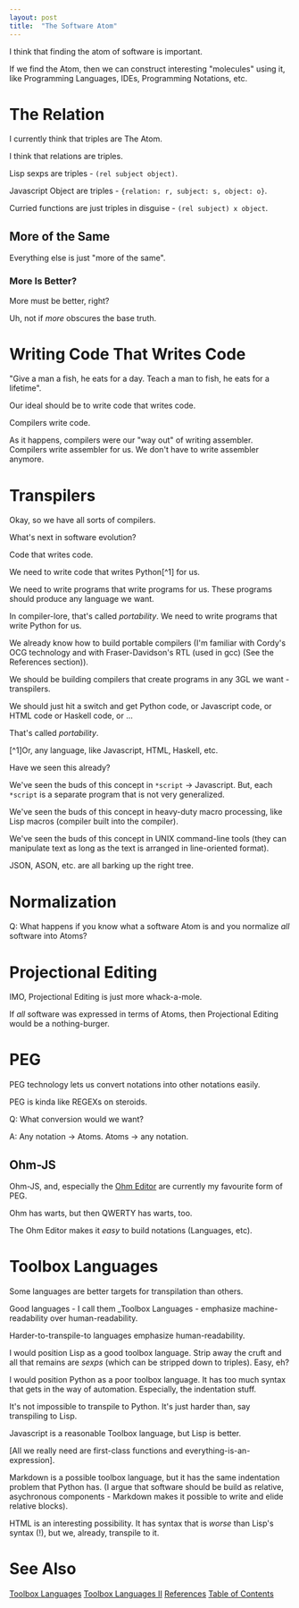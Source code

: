 ```yaml
---
layout: post
title:  "The Software Atom"
---
```


I think that finding the atom of software is important.

If we find the Atom, then we can construct interesting "molecules" using it, like Programming Languages, IDEs, Programming Notations, etc.

# The Relation

I currently think that triples are The Atom.

I think that relations are triples.

Lisp sexps are triples - `(rel subject object)`.

Javascript Object are triples - `{relation: r, subject: s, object: o}`.

Curried functions are just triples in disguise - `(rel subject) x object`. 

## More of the Same
Everything else is just "more of the same". 

### More Is Better?
More must be better, right? 

Uh, not if _more_ obscures the base truth.

# Writing Code That Writes Code
"Give a man a fish, he eats for a day. Teach a man to fish, he eats for a lifetime".

Our ideal should be to write code that writes code.

Compilers write code.

As it happens, compilers were our "way out" of writing assembler. Compilers write assembler for us. We don't have to write assembler anymore.

# Transpilers
Okay, so we have all sorts of compilers.

What's next in software evolution?

Code that writes code.

We need to write code that writes Python[^1] for us.

We need to write programs that write programs for us. These programs should produce any language we want. 

In compiler-lore, that's called _portability_. We need to write programs that write Python for us.

We already know how to build portable compilers (I'm familiar with Cordy's OCG technology and with Fraser-Davidson's RTL (used in gcc) (See the References section)).

We should be building compilers that create programs in any 3GL we want - transpilers.

We should just hit a switch and get Python code, or Javascript code, or HTML code or Haskell code, or ...

That's called _portability_.

[^1]Or, any language, like Javascript, HTML, Haskell, etc.

Have we seen this already?

We've seen the buds of this concept in `*script` -> Javascript. But, each `*script` is a separate program that is not very generalized.

We've seen the buds of this concept in heavy-duty macro processing, like Lisp macros (compiler built into the compiler).

We've seen the buds of this concept in UNIX command-line tools (they can manipulate text as long as the text is arranged in line-oriented format).

JSON, ASON, etc. are all barking up the right tree.

# Normalization
Q: What happens if you know what a software Atom is and you normalize _all_ software into Atoms?
# Projectional Editing
IMO, Projectional Editing is just more whack-a-mole.

If _all_ software was expressed in terms of Atoms, then Projectional Editing would be a nothing-burger.

# PEG

PEG technology lets us convert notations into other notations easily.

PEG is kinda like REGEXs on steroids.

Q: What conversion would we want?

A: Any notation -> Atoms.  Atoms -> any notation.

## Ohm-JS

Ohm-JS, and, especially the [Ohm Editor](https://ohmlang.github.io/editor/) are currently my favourite form of PEG.

Ohm has warts, but then QWERTY has warts, too.

The Ohm Editor makes it _easy_ to build notations (Languages, etc).

# Toolbox Languages

Some languages are better targets for transpilation than others.

Good languages - I call them _Toolbox Languages - emphasize machine-readability over human-readability.

Harder-to-transpile-to languages emphasize human-readability.

I would position Lisp as a good toolbox language. Strip away the cruft and all that remains are _sexps_ (which can be stripped down to triples).  Easy, eh?

I would position Python as a poor toolbox language.  It has too much syntax that gets in the way of automation.  Especially, the indentation stuff.

It's not impossible to transpile to Python.  It's just harder than, say transpiling to Lisp.

Javascript is a reasonable Toolbox language, but Lisp is better.

[All we really need are first-class functions and everything-is-an-expression].

Markdown is a possible toolbox language, but it has the same indentation problem that Python has. (I argue that software should be build as relative, asychronous components - Markdown makes it possible to write and elide relative blocks).

HTML is an interesting possibility. It has syntax that is _worse_ than Lisp's syntax (!), but we, already, transpile to it.

# See Also
[Toolbox Languages](https://guitarvydas.github.io/2021/03/16/Toolbox-Languages.html)
[Toolbox Languages II](https://guitarvydas.github.io/2021/04/28/Toolbox-Languages-(2).html)
[References](https://guitarvydas.github.io/2021/01/14/References.html)
[Table of Contents](https://guitarvydas.github.io/2021/05/14/Table-Of-Contents.html)

<script src="https://utteranc.es/client.js" 
        repo="guitarvydas/guitarvydas.github.io" 
        issue-term="pathname" 
        theme="github-light" 
        crossorigin="anonymous" 
        async> 
</script> 
